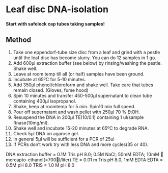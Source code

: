 # Leaf disc DNA-isolation


#### Start with safelock cap tubes taking samples!

## Method 
1.	Take one eppendorf-tube size disc from a leaf and grind with a pestle until the leaf disc has become slurry. You can do 12 samples in 1 go.
2.	Add 600µl extraction buffer (see below) by rinsing/washing the pestle. Shake well.
3.	Leave at room temp till all (or half) samples have been ground. 
4.	Incubate at 65ºC for 5-10 minutes.
5.	Add 350µl phenol/chloroform and shake well. Take care that tubes remain closed. (Gloves, fume hood)
6.	Spin 10 minutes and transfer 450-500µl supernatant to clean tube containing 400µl isopropanol.
7.	 Shake, keep at roomtemp for 5 min. Spin10 min full speed. 
8.	Pour off  supernatant and wash pellet with 250µl 70 % EtOH. 
9.	Resuspend the DNA in 200µl TE(10/0.1) containing 1 ul/sample Rnase(10mg/ml).
10.	Shake well and incubate 15-20 minutes at 65ºC to degrade RNA.
11.	Check 5µl DNA on agarose gel.
12.	In general 5µl will be sufficient for a PCR of 25ul
13.	If PCRs don’t work try with less DNA and more cycles(35 or 40).

DNA extraction buffer = 0.1M Tris pH 8.0;  0.5M NaCl;  50mM EDTA; 10mM  mercapto-ethanol(=700l/liter)
TE    = 0.01 m Tris pH 8.0, 1mM EDTA
EDTA = 0.5M pH 8.0
TRIS = 1.0 M pH 8.0
